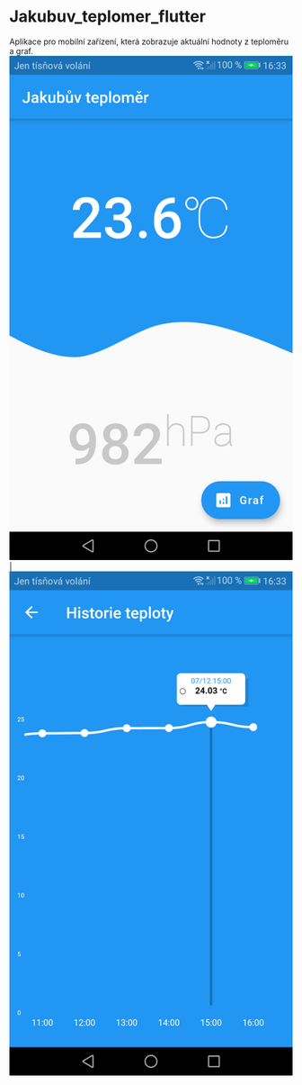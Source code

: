# Jakubuv_teplomer_flutter
Aplikace pro mobilní zařízení, která zobrazuje aktuální hodnoty z teploměru a graf.
![](/Screenshot_1.png) | ![](/Screenshot_2.png)

